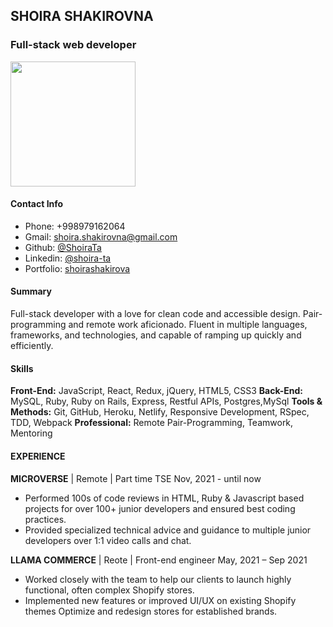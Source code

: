 ## SHOIRA SHAKIROVNA

### Full-stack web developer

<img src="https://user-images.githubusercontent.com/77038610/163835857-948b17d0-80e5-4b5e-8ebf-91f03458d196.jpeg" width="200">

#### Contact Info
- Phone:     +998979162064
- Gmail: shoira.shakirovna@gmail.com
- Github: [@ShoiraTa](https://github.com/ShoiraTa)
- Linkedin: [@shoira-ta](https://www.linkedin.com/in/shoira-ta/)
- Portfolio: [shoirashakirova](https://shoirashakirova.herokuapp.com/)

#### Summary
Full-stack developer with a love for clean code and accessible design. Pair-programming and remote work aficionado. Fluent in multiple languages, frameworks, and technologies, and capable of ramping up quickly and efficiently.

#### Skills
**Front-End:** JavaScript, React, Redux, jQuery, HTML5, CSS3
**Back-End:** MySQL, Ruby,  Ruby on Rails, Express, Restful APIs, Postgres,MySql 
**Tools & Methods:** Git, GitHub, Heroku, Netlify, Responsive Development, RSpec, TDD, Webpack
**Professional:** Remote Pair-Programming, Teamwork, Mentoring

#### EXPERIENCE
**MICROVERSE** |	Remote | Part time TSE 
Nov, 2021 - until now
-  Performed 100s of code reviews in HTML, Ruby & Javascript based projects for over 100+ junior developers and ensured best coding practices.
- Provided specialized technical advice and guidance to multiple junior developers over 1:1 video calls and chat.

**LLAMA COMMERCE** | Reote | Front-end engineer
May, 2021 – Sep 2021

- Worked closely with the team to help our clients to launch highly functional, often complex Shopify stores.
- Implemented new features or improved UI/UX on existing Shopify themes
Optimize and redesign stores for established brands.


